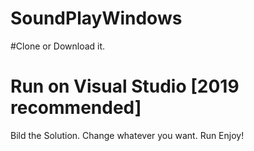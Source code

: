 # SoundPlayWindows

#Clone or Download it.
# Run on Visual Studio [2019 recommended]
Bild the Solution.
Change whatever you want.
Run
Enjoy!

